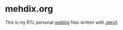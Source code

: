 mehdix.org
==========

This is my RTL personal [weblog](http://mehdix.org) files written with [Jekyll](http://jekyllrb.com/).
